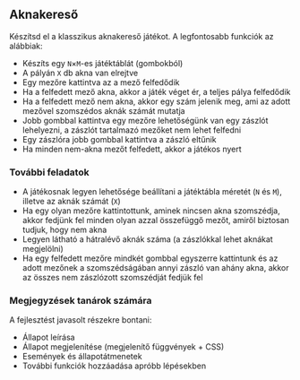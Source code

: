 ## Aknakereső

Készítsd el a klasszikus aknakereső játékot. A legfontosabb funkciók az alábbiak:

- Készíts egy `N`×`M`-es játéktáblát (gombokból)
- A pályán `X` db akna van elrejtve
- Egy mezőre kattintva az a mező felfedődik
- Ha a felfedett mező akna, akkor a játék véget ér, a teljes pálya felfedődik
- Ha a felfedett mező nem akna, akkor egy szám jelenik meg, ami az adott mezővel szomszédos aknák számát mutatja
- Jobb gombbal kattintva egy mezőre lehetőségünk van egy zászlót lehelyezni, a zászlót tartalmazó mezőket nem lehet felfedni
- Egy zászlóra jobb gombbal kattintva a zászló eltűnik
- Ha minden nem-akna mezőt felfedett, akkor a játékos nyert

### További feladatok

- A játékosnak legyen lehetősége beállítani a játéktábla méretét (`N` és `M`), illetve az aknák számát (`X`)
- Ha egy olyan mezőre kattintottunk, aminek nincsen akna szomszédja, akkor fedjünk fel minden olyan azzal összefüggő mezőt, amiről biztosan tudjuk, hogy nem akna
- Legyen látható a hátralévő aknák száma (a zászlókkal lehet aknákat megjelölni)
- Ha egy felfedett mezőre mindkét gombbal egyszerre kattintunk és az adott mezőnek a szomszédságában annyi zászló van ahány akna, akkor az összes nem zászlózott szomszédját fedjük fel 

### Megjegyzések tanárok számára

A fejlesztést javasolt részekre bontani:

- Állapot leírása
- Állapot megjelenítése (megjelenítő függvények + CSS)
- Események és állapotátmenetek
- További funkciók hozzáadása apróbb lépésekben
